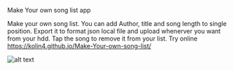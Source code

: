 Make Your own song list app

Make your own song list. You can add Author, title and song length to single position. Export it to  format json local file and upload whenerver you want from your hdd. Tap the song to remove it from your list. 
Try online  https://kolin4.github.io/Make-Your-own-song-list/

![alt text](http://i68.tinypic.com/2lij85c.png)
